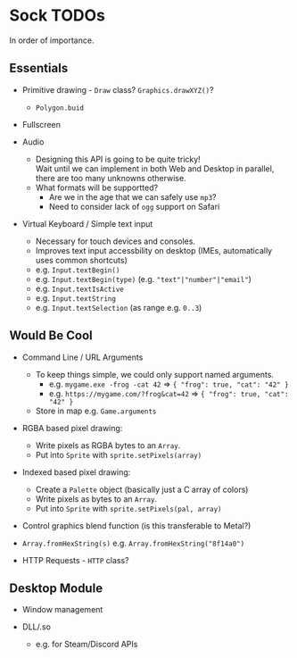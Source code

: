 
# Sock TODOs

In order of importance.

## Essentials

* Primitive drawing - `Draw` class? `Graphics.drawXYZ()`?
  * `Polygon.buid`

* Fullscreen

* Audio
	* Designing this API is going to be quite tricky!  
	  Wait until we can implement in both Web and Desktop in parallel, there are
	  too many unknowns otherwise.
	* What formats will be supportted?
		* Are we in the age that we can safely use `mp3`?
		* Need to consider lack of `ogg` support on Safari

* Virtual Keyboard / Simple text input
	* Necessary for touch devices and consoles.
	* Improves text input accessbility on desktop (IMEs, automatically uses common shortcuts)
	* e.g. `Input.textBegin()`
	* e.g. `Input.textBegin(type)` (e.g. `"text"|"number"|"email"`)
	* e.g. `Input.textIsActive`
	* e.g. `Input.textString`
	* e.g. `Input.textSelection` (as range e.g. `0..3`)


## Would Be Cool

* Command Line / URL Arguments
	* To keep things simple, we could only support named arguments.
		* e.g. `mygame.exe -frog -cat 42` => `{ "frog": true, "cat": "42" }`
		* e.g. `https://mygame.com/?frog&cat=42` => `{ "frog": true, "cat": "42" }`
	* Store in map e.g. `Game.arguments`

* RGBA based pixel drawing:
	* Write pixels as RGBA bytes to an `Array`.
	* Put into `Sprite` with `sprite.setPixels(array)`

* Indexed based pixel drawing:
	* Create a `Palette` object (basically just a C array of colors)
	* Write pixels as bytes to an `Array`.
	* Put into `Sprite` with `sprite.setPixels(pal, array)`

* Control graphics blend function (is this transferable to Metal?)
* `Array.fromHexString(s)` e.g. `Array.fromHexString("8f14a0")`

* HTTP Requests - `HTTP` class?


## Desktop Module

* Window management

* DLL/.so
	* e.g. for Steam/Discord APIs
